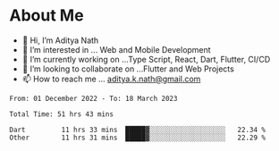 # About Me

- 👋 Hi, I’m Aditya Nath
- 👀 I’m interested in ... Web and Mobile Development
- 🌱 I’m currently working on ...Type Script, React, Dart, Flutter, CI/CD
- 💞️ I’m looking to collaborate on ...Flutter and Web Projects
- 📫 How to reach me ... aditya.k.nath@gmail.com

<!--START_SECTION:waka-->

```text
From: 01 December 2022 - To: 18 March 2023

Total Time: 51 hrs 43 mins

Dart         11 hrs 33 mins  █████▓░░░░░░░░░░░░░░░░░░░   22.34 %
Other        11 hrs 31 mins  █████▓░░░░░░░░░░░░░░░░░░░   22.29 %
```

<!--END_SECTION:waka-->

<!---
kronosking007/kronosking007 is a ✨ special ✨ repository because its `README.md` (this file) appears on your GitHub profile.
You can click the Preview link to take a look at your changes.
--->
